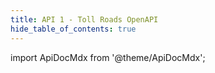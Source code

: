 ```yaml
---
title: API 1 - Toll Roads OpenAPI
hide_table_of_contents: true
---
```


import ApiDocMdx from '@theme/ApiDocMdx';

<ApiDocMdx id="api" />